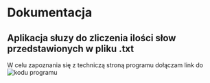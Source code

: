 # Dokumentacja

## Aplikacja słuzy do zliczenia ilości słow przedstawionych w pliku .txt
W celu zapoznania się z techniczą stroną programu dołączam link do ![kodu programu](file:///C:/Users/student/Desktop/zdj.png  "sdasd")



